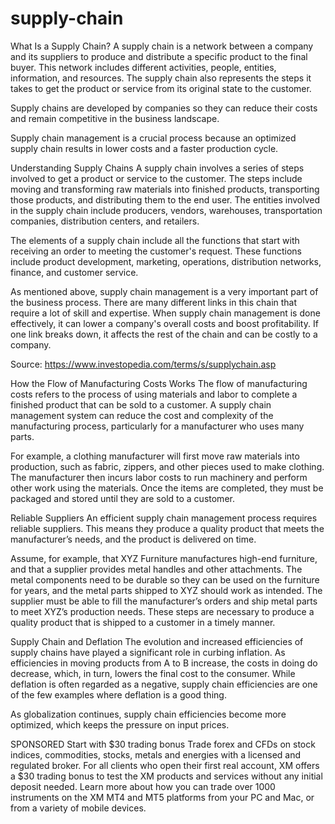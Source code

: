 # supply-chain

What Is a Supply Chain?
A supply chain is a network between a company and its suppliers to produce and distribute a specific product to the final buyer. This network includes different activities, people, entities, information, and resources. The supply chain also represents the steps it takes to get the product or service from its original state to the customer. 


Supply chains are developed by companies so they can reduce their costs and remain competitive in the business landscape.


Supply chain management is a crucial process because an optimized supply chain results in lower costs and a faster production cycle.

Understanding Supply Chains
A supply chain involves a series of steps involved to get a product or service to the customer. The steps include moving and transforming raw materials into finished products, transporting those products, and distributing them to the end user. The entities involved in the supply chain include producers, vendors, warehouses, transportation companies, distribution centers, and retailers.

The elements of a supply chain include all the functions that start with receiving an order to meeting the customer's request. These functions include product development, marketing, operations, distribution networks, finance, and customer service.

As mentioned above, supply chain management is a very important part of the business process. There are many different links in this chain that require a lot of skill and expertise. When supply chain management is done effectively, it can lower a company's overall costs and boost profitability. If one link breaks down, it affects the rest of the chain and can be costly to a company.

 Source: https://www.investopedia.com/terms/s/supplychain.asp
 
 How the Flow of Manufacturing Costs Works
The flow of manufacturing costs refers to the process of using materials and labor to complete a finished product that can be sold to a customer. A supply chain management system can reduce the cost and complexity of the manufacturing process, particularly for a manufacturer who uses many parts.

For example, a clothing manufacturer will first move raw materials into production, such as fabric, zippers, and other pieces used to make clothing. The manufacturer then incurs labor costs to run machinery and perform other work using the materials. Once the items are completed, they must be packaged and stored until they are sold to a customer. 

Reliable Suppliers
An efficient supply chain management process requires reliable suppliers. This means they produce a quality product that meets the manufacturer’s needs, and the product is delivered on time.

Assume, for example, that XYZ Furniture manufactures high-end furniture, and that a supplier provides metal handles and other attachments. The metal components need to be durable so they can be used on the furniture for years, and the metal parts shipped to XYZ should work as intended. The supplier must be able to fill the manufacturer’s orders and ship metal parts to meet XYZ’s production needs. These steps are necessary to produce a quality product that is shipped to a customer in a timely manner.

Supply Chain and Deflation
The evolution and increased efficiencies of supply chains have played a significant role in curbing inflation. As efficiencies in moving products from A to B increase, the costs in doing do decrease, which, in turn, lowers the final cost to the consumer. While deflation is often regarded as a negative, supply chain efficiencies are one of the few examples where deflation is a good thing.

As globalization continues, supply chain efficiencies become more optimized, which keeps the pressure on input prices.

SPONSORED
Start with $30 trading bonus
Trade forex and CFDs on stock indices, commodities, stocks, metals and energies with a licensed and regulated broker. For all clients who open their first real account, XM offers a $30 trading bonus to test the XM products and services without any initial deposit needed. Learn more about how you can trade over 1000 instruments on the XM MT4 and MT5 platforms from your PC and Mac, or from a variety of mobile devices.



